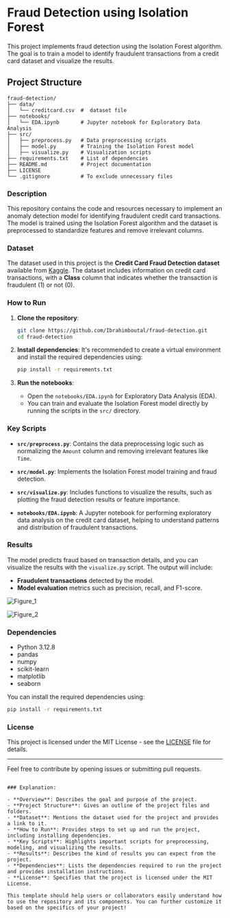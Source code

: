 # Fraud Detection using Isolation Forest

This project implements fraud detection using the Isolation Forest algorithm. The goal is to train a model to identify fraudulent transactions from a credit card dataset and visualize the results.

## Project Structure

```
fraud-detection/
├── data/
│   └── creditcard.csv  #  dataset file
├── notebooks/
│   └── EDA.ipynb       # Jupyter notebook for Exploratory Data Analysis
├── src/
│   ├── preprocess.py   # Data preprocessing scripts
│   ├── model.py        # Training the Isolation Forest model
│   ├── visualize.py    # Visualization scripts
├── requirements.txt    # List of dependencies
├── README.md           # Project documentation
├── LICENSE             
└── .gitignore          # To exclude unnecessary files
```

### Description

This repository contains the code and resources necessary to implement an anomaly detection model for identifying fraudulent credit card transactions. The model is trained using the Isolation Forest algorithm and the dataset is preprocessed to standardize features and remove irrelevant columns.

### Dataset

The dataset used in this project is the **Credit Card Fraud Detection dataset** available from [Kaggle](https://www.kaggle.com/mlg-ulb/creditcardfraud). The dataset includes information on credit card transactions, with a **Class** column that indicates whether the transaction is fraudulent (1) or not (0).

### How to Run

1. **Clone the repository**:
   ```bash
   git clone https://github.com/Ibrahimboutal/fraud-detection.git
   cd fraud-detection
   ```

2. **Install dependencies**:
   It's recommended to create a virtual environment and install the required dependencies using:
   ```bash
   pip install -r requirements.txt
   ```

3. **Run the notebooks**:
   - Open the `notebooks/EDA.ipynb` for Exploratory Data Analysis (EDA).
   - You can train and evaluate the Isolation Forest model directly by running the scripts in the `src/` directory.

### Key Scripts

- **`src/preprocess.py`**: Contains the data preprocessing logic such as normalizing the `Amount` column and removing irrelevant features like `Time`.
  
- **`src/model.py`**: Implements the Isolation Forest model training and fraud detection.

- **`src/visualize.py`**: Includes functions to visualize the results, such as plotting the fraud detection results or feature importance.

- **`notebooks/EDA.ipynb`**: A Jupyter notebook for performing exploratory data analysis on the credit card dataset, helping to understand patterns and distribution of fraudulent transactions.

### Results

The model predicts fraud based on transaction details, and you can visualize the results with the `visualize.py` script. The output will include:
- **Fraudulent transactions** detected by the model.
- **Model evaluation** metrics such as precision, recall, and F1-score.
  
 ![Figure_1](https://github.com/user-attachments/assets/c553b8fd-5206-4d68-b21f-6be908f48acc)

 ![Figure_2](https://github.com/user-attachments/assets/a1e8994c-0e7e-4efe-a547-39a014ba7513)

### Dependencies

- Python 3.12.8
- pandas
- numpy
- scikit-learn
- matplotlib
- seaborn

You can install the required dependencies using:

```bash
pip install -r requirements.txt
```

### License

This project is licensed under the MIT License - see the [LICENSE](LICENSE) file for details.

---

Feel free to contribute by opening issues or submitting pull requests.
```

### Explanation:

- **Overview**: Describes the goal and purpose of the project.
- **Project Structure**: Gives an outline of the project files and folders.
- **Dataset**: Mentions the dataset used for the project and provides a link to it.
- **How to Run**: Provides steps to set up and run the project, including installing dependencies.
- **Key Scripts**: Highlights important scripts for preprocessing, modeling, and visualizing the results.
- **Results**: Describes the kind of results you can expect from the project.
- **Dependencies**: Lists the dependencies required to run the project and provides installation instructions.
- **License**: Specifies that the project is licensed under the MIT License.

This template should help users or collaborators easily understand how to use the repository and its components. You can further customize it based on the specifics of your project!
